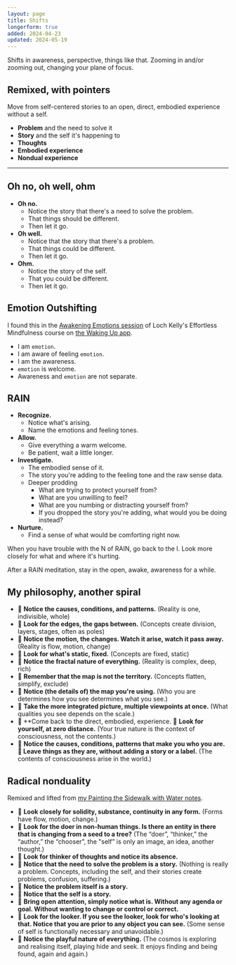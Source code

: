 ```yaml
---
layout: page
title: Shifts
longerform: true
added: 2024-04-23
updated: 2024-05-19
---
```


Shifts in awareness, perspective, things like that. Zooming in and/or zooming out, changing your plane of focus.

## Remixed, with pointers

Move from self-centered stories to an open, direct, embodied experience without a self.

- **Problem** and the need to solve it
- **Story** and the self it's happening to
- **Thoughts**
- **Embodied experience**
- **Nondual experience**

---

## Oh no, oh well, ohm

- **Oh no.**
    - Notice the story that there's a need to solve the problem.
    - That things should be different.
    - Then let it go.
- **Oh well.**
    - Notice that the story that there's a problem.
    - That things could be different.
    - Then let it go.
- **Ohm.**
    - Notice the story of the self.
    - That you could be different.
    - Then let it go.

## Emotion Outshifting

I found this in the [Awakening Emotions session](https://dynamic.wakingup.com/course/COAAAE7ED?code=SC541514D&share_id=B5ECC392&source=content%20share) of Loch Kelly's Effortless Mindfulness course on [the Waking Up app](https://dynamic.wakingup.com/shareOpenAccess/SC541514D).

- I am `emotion`.
- I am aware of feeling `emotion`.
- I am the awareness.
- `emotion` is welcome.
- Awareness and `emotion` are not separate.

## RAIN

- **Recognize.**
	- Notice what's arising.
	- Name the emotions and feeling tones.
- **Allow.**
	- Give everything a warm welcome.
	- Be patient, wait a little longer.
- **Investigate.**
	- The embodied sense of it.
	- The story you're adding to the feeling tone and the raw sense data.
	- Deeper prodding
		- What are trying to protect yourself from?
		- What are you unwilling to feel?
		- What are you numbing or distracting yourself from?
		- If you dropped the story you're adding, what would you be doing instead?
- **Nurture.**
	- Find a sense of what would be comforting right now.

When you have trouble with the N of RAIN, go back to the I. Look more closely for what and where it's hurting.

After a RAIN meditation, stay in the open, awake, awareness for a while.

## My philosophy, another spiral

- <span class="gripmoji">🎯 </span>**Notice the causes, conditions, and patterns.** (Reality is one, indivisible, whole)
- <span class="gripmoji">🏹 </span>**Look for the edges, the gaps between.** (Concepts create division, layers, stages, often as poles)
- <span class="gripmoji">🎯 </span>**Notice the motion, the changes. Watch it arise, watch it pass away.** (Reality is flow, motion, change)
- <span class="gripmoji">🏹 </span>**Look for what's static, fixed.** (Concepts are fixed, static)
- <span class="gripmoji">🎯 </span>**Notice the fractal nature of everything.** (Reality is complex, deep, rich)
- <span class="gripmoji">🏹 </span>**Remember that the map is not the territory.** (Concepts flatten, simplify, exclude)
- <span class="gripmoji">🎯 </span>**Notice (the details of) the map you're using.** (Who you are determines how you see determines what you see.)
- <span class="gripmoji">🏹 </span>**Take the more integrated picture, multiple viewpoints at once.** (What qualities you see depends on the scale.)
- <span class="gripmoji">🎯 </span>**Come back to the direct, embodied, experience. <span class="gripmoji">🏹 </span>**Look for yourself, at zero distance.** (Your true nature is the context of consciousness, not the contents.)
- <span class="gripmoji">🎯 </span>**Notice the causes, conditions, patterns that make you who you are. <span class="gripmoji">🏹 </span>Leave things as they are, without adding a story or a label.** (The contents of consciousness arise in the world.)

## Radical nonduality

Remixed and lifted from [my Painting the Sidewalk with Water notes](/painting-the-sidewalk-with-water/).

- <span class="gripmoji">🏹 </span>**Look closely for solidity, substance, continuity in any form.** (Forms have flow, motion, change.)
- <span class="gripmoji">🏹 </span>**Look for the doer in non-human things. Is there an entity in there that is changing from a seed to a tree?** (The “doer”, “thinker,” the “author,” the “chooser”, the "self" is only an image, an idea, another thought.)
- <span class="gripmoji">🏹 </span>**Look for thinker of thoughts and notice its absence.**
- <span class="gripmoji">🎯 </span>**Notice that the need to solve the problem is a story.** (Nothing is really a problem. Concepts, including the self, and their stories create problems, confusion, suffering.)
- <span class="gripmoji">🎯 </span>**Notice the problem itself is a story.**
- <span class="gripmoji">🎯 </span>**Notice that the self is a story.**
- <span class="gripmoji">🎯 </span>**Bring open attention, simply notice what is. Without any agenda or goal. Without wanting to change or control or correct.**
- <span class="gripmoji">🏹 </span>**Look for the looker. If you see the looker, look for who's looking at that. Notice that you are prior to any object you can see.** (Some sense of self is functionally necessary and unavoidable.)
- <span class="gripmoji">🎯 </span>**Notice the playful nature of everything.** (The cosmos is exploring and realising itself, playing hide and seek. It enjoys finding and being found, again and again.)
